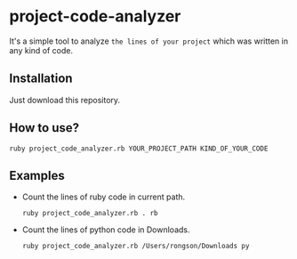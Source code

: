 # project-code-analyzer

It's a simple tool to analyze `the lines of your project` which was written in any kind of code.

## Installation

Just download this repository.

## How to use?

`ruby project_code_analyzer.rb YOUR_PROJECT_PATH KIND_OF_YOUR_CODE`

## Examples

* Count the lines of ruby code in current path.
	
	`ruby project_code_analyzer.rb . rb`

* Count the lines of python code in Downloads.

	`ruby project_code_analyzer.rb /Users/rongson/Downloads py`